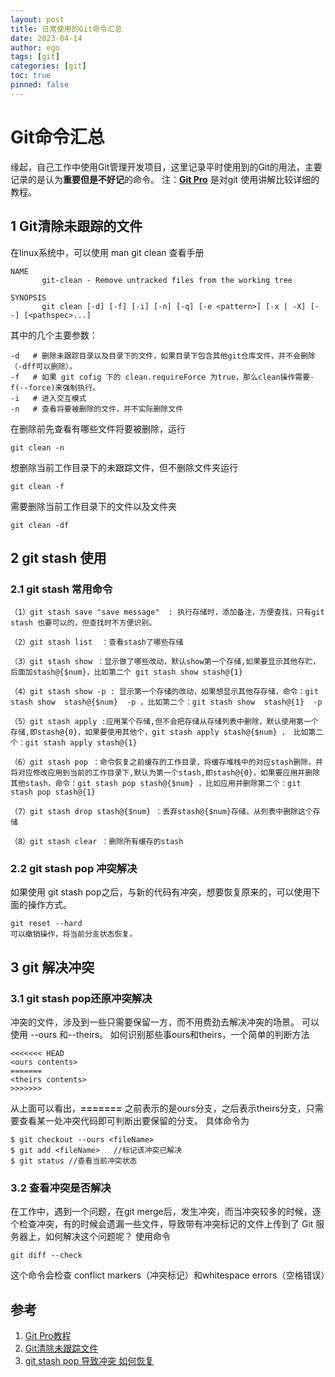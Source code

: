 ```yaml
---
layout: post
title: 日常使用的Git命令汇总
date: 2023-04-14
author: ego
tags: [git]
categories: [git]
toc: true
pinned: false
---
```

# Git命令汇总
缘起，自己工作中使用Git管理开发项目，这里记录平时使用到的Git的用法，主要记录的是认为**重要但是不好记**的命令。
注：**[Git Pro](https://git-scm.com/book/zh/v2)** 是对git 使用讲解比较详细的教程。
## 1 Git清除未跟踪的文件
在linux系统中，可以使用 man git clean 查看手册
```
NAME
       git-clean - Remove untracked files from the working tree

SYNOPSIS
       git clean [-d] [-f] [-i] [-n] [-q] [-e <pattern>] [-x | -X] [--] [<pathspec>...]

```
其中的几个主要参数：
```
-d   # 删除未跟踪目录以及目录下的文件，如果目录下包含其他git仓库文件，并不会删除（-dff可以删除）。
-f   # 如果 git cofig 下的 clean.requireForce 为true，那么clean操作需要-f(--force)来强制执行。
-i   # 进入交互模式
-n   # 查看将要被删除的文件，并不实际删除文件
```

在删除前先查看有哪些文件将要被删除，运行
```
git clean -n
```
想删除当前工作目录下的未跟踪文件，但不删除文件夹运行
```
git clean -f
```
需要删除当前工作目录下的文件以及文件夹
```
git clean -df
```
## 2 git stash 使用
### 2.1 git stash 常用命令
```
（1）git stash save "save message"  : 执行存储时，添加备注，方便查找，只有git stash 也要可以的，但查找时不方便识别。

（2）git stash list  ：查看stash了哪些存储

（3）git stash show ：显示做了哪些改动，默认show第一个存储,如果要显示其他存贮，后面加stash@{$num}，比如第二个 git stash show stash@{1}

（4）git stash show -p : 显示第一个存储的改动，如果想显示其他存存储，命令：git stash show  stash@{$num}  -p ，比如第二个：git stash show  stash@{1}  -p

（5）git stash apply :应用某个存储,但不会把存储从存储列表中删除，默认使用第一个存储,即stash@{0}，如果要使用其他个，git stash apply stash@{$num} ， 比如第二个：git stash apply stash@{1} 

（6）git stash pop ：命令恢复之前缓存的工作目录，将缓存堆栈中的对应stash删除，并将对应修改应用到当前的工作目录下,默认为第一个stash,即stash@{0}，如果要应用并删除其他stash，命令：git stash pop stash@{$num} ，比如应用并删除第二个：git stash pop stash@{1}

（7）git stash drop stash@{$num} ：丢弃stash@{$num}存储，从列表中删除这个存储

（8）git stash clear ：删除所有缓存的stash
```
### 2.2 git stash pop 冲突解决
如果使用 git stash pop之后，与新的代码有冲突，想要恢复原来的，可以使用下面的操作方式。
```
git reset --hard
可以撤销操作，将当前分支状态恢复。
```
## 3 git 解决冲突
### 3.1 git stash pop还原冲突解决
冲突的文件，涉及到一些只需要保留一方，而不用费劲去解决冲突的场景。
可以使用 --ours 和--theirs。
如何识别那些事ours和theirs，一个简单的判断方法
```
<<<<<<< HEAD
<ours contents>
=======
<theirs contents>
>>>>>>>
```
从上面可以看出，**=======** 之前表示的是ours分支，之后表示theirs分支，只需要查看某一处冲突代码即可判断出要保留的分支。
具体命令为
```
$ git checkout --ours <fileName>
$ git add <fileName>   //标记该冲突已解决
$ git status //查看当前冲突状态
```
### 3.2 查看冲突是否解决
在工作中，遇到一个问题，在git merge后，发生冲突，而当冲突较多的时候，逐个检查冲突，有的时候会遗漏一些文件，导致带有冲突标记的文件上传到了 Git 服务器上，如何解决这个问题呢？
使用命令
```
git diff --check
```
这个命令会检查 conflict markers（冲突标记）和whitespace errors（空格错误）

## 参考
1. [Git Pro教程](https://git-scm.com/book/zh/v2)
2. [Git清除未跟踪文件](https://zhuanlan.zhihu.com/p/39429967)
3. [git stash pop 导致冲突 如何恢复](https://cloud.tencent.com/developer/article/2100377)

